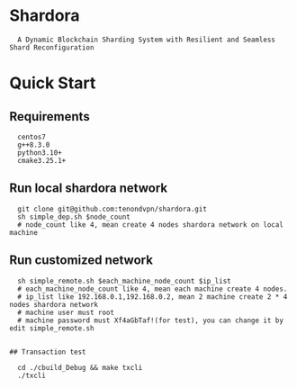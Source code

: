 # Shardora
      A Dynamic Blockchain Sharding System with Resilient and Seamless Shard Reconfiguration

# Quick Start
## Requirements
      centos7
      g++8.3.0
      python3.10+
      cmake3.25.1+

## Run local shardora network
      git clone git@github.com:tenondvpn/shardora.git
      sh simple_dep.sh $node_count  
      # node_count like 4, mean create 4 nodes shardora network on local machine
	  
## Run customized network
      sh simple_remote.sh $each_machine_node_count $ip_list  
      # each_machine_node_count like 4, mean each machine create 4 nodes. 
      # ip_list like 192.168.0.1,192.168.0.2, mean 2 machine create 2 * 4 nodes shardora network
      # machine user must root
      # machine password must Xf4aGbTaf!(for test), you can change it by edit simple_remote.sh
```

## Transaction test
```
      cd ./cbuild_Debug && make txcli
      ./txcli
```
